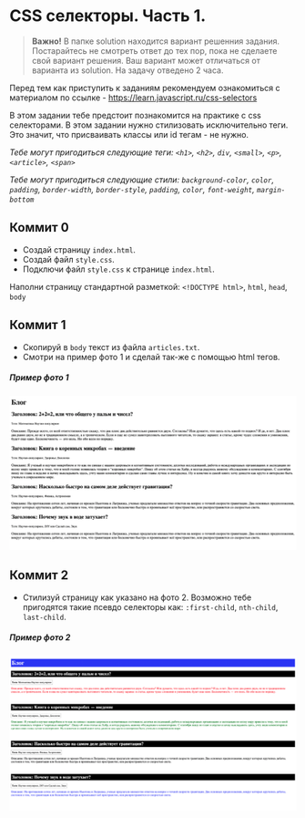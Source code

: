 # CSS селекторы. Часть 1.
> **Важно!** В папке solution находится вариант решенния задания. Постарайтесь не смотреть ответ до тех пор, пока не сделаете свой вариант решения. Ваш вариант может отличаться от варианта из solution. На задачу отведено 2 часа.

Перед тем как приступить к заданиям рекомендуем ознакомиться с материалом по ссылке - https://learn.javascript.ru/css-selectors

В этом задании тебе предстоит познакомится на практике с css селекторами. В этом задании нужно стилизовать исключительно теги. Это значит, что присваивать классы или id тегам - не нужно.

*Тебе могут пригодиться следующие теги: `<h1>`, `<h2>`, `div`, `<small>`, `<p>`, `<article>`, `<span>`*

*Тебе могут пригодиться следующие стили: `background-color`, `color`, `padding`, `border-width`, `border-style`, `padding`, `color`, `font-weight`, `margin-bottom`*

## Коммит 0
- Создай страницу `index.html`.
- Создай файл `style.css`.
- Подключи файл `style.css` к странице `index.html`.

Наполни страницу стандартной разметкой: `<!DOCTYPE html>`, `html`, `head`, `body`

## Коммит 1
- Скопируй в `body` текст из файла `articles.txt`.
- Смотри на пример фото 1 и сделай так-же с помощью html тегов.

##### Пример фото 1
[<img src="/readme-assets/articles-no-styled.png" width="800"/>](/readme-assets/articles-no-styled.png)


## Коммит 2
- Стилизуй страницу как указано на фото 2. Возможно тебе пригодятся такие псевдо селекторы как: `:first-child`, `nth-child`, `last-child`.

##### Пример фото 2
[<img src="/readme-assets/articles-styled.png" width="800"/>](/readme-assets/articles-styled.png)

